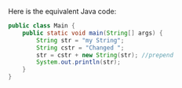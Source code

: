 Here is the equivalent Java code:

```java
public class Main {
    public static void main(String[] args) {
        String str = "my String";
        String cstr = "Changed ";
        str = cstr + new String(str); //prepend
        System.out.println(str);
    }
}
```
